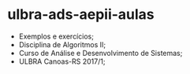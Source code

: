 # ulbra-ads-aepii-aulas

- Exemplos e exercícios;
- Disciplina de Algoritmos II;
- Curso de Análise e Desenvolvimento de Sistemas;
- ULBRA Canoas-RS 2017/1;
